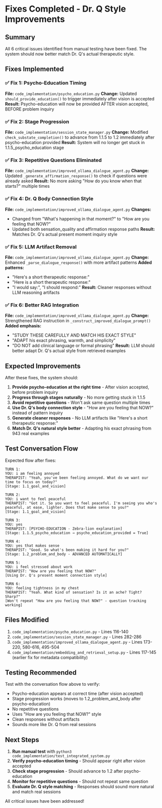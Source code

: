 # Fixes Completed - Dr. Q Style Improvements

## Summary

All 6 critical issues identified from manual testing have been fixed. The system should now better match Dr. Q's actual therapeutic style.

## Fixes Implemented

### ✅ Fix 1: Psycho-Education Timing
**File:** `code_implementation/psycho_education.py`
**Change:** Updated `should_provide_education()` to trigger immediately after vision is accepted
**Result:** Psycho-education will now be provided AFTER vision accepted, BEFORE problem inquiry

### ✅ Fix 2: Stage Progression
**File:** `code_implementation/session_state_manager.py`
**Change:** Modified `check_substate_completion()` to advance from 1.1.5 to 1.2 immediately after psycho-education provided
**Result:** System will no longer get stuck in 1.1.5_psycho_education stage

### ✅ Fix 3: Repetitive Questions Eliminated
**File:** `code_implementation/improved_ollama_dialogue_agent.py`
**Change:** Updated `_generate_affirmation_response()` to check if questions were already asked
**Result:** No more asking "How do you know when that starts?" multiple times

### ✅ Fix 4: Dr. Q Body Connection Style
**File:** `code_implementation/improved_ollama_dialogue_agent.py`
**Changes:**
- Changed from "What's happening in that moment?" to "How are you feeling that NOW?"
- Updated both sensation_quality and affirmation response paths
**Result:** Matches Dr. Q's actual present moment inquiry style

### ✅ Fix 5: LLM Artifact Removal
**File:** `code_implementation/improved_ollama_dialogue_agent.py`
**Change:** Enhanced `_parse_dialogue_response()` with more artifact patterns
**Added patterns:**
- "Here's a short therapeutic response:"
- "Here is a short therapeutic response:"
- "I would say:", "I should respond:"
**Result:** Cleaner responses without LLM reasoning artifacts

### ✅ Fix 6: Better RAG Integration
**File:** `code_implementation/improved_ollama_dialogue_agent.py`
**Change:** Strengthened RAG instruction in `_construct_improved_dialogue_prompt()`
**Added emphasis:**
- "STUDY THESE CAREFULLY AND MATCH HIS EXACT STYLE"
- "ADAPT his exact phrasing, warmth, and simplicity"
- "DO NOT add clinical language or formal phrasing"
**Result:** LLM should better adapt Dr. Q's actual style from retrieved examples

## Expected Improvements

After these fixes, the system should:

1. **Provide psycho-education at the right time** - After vision accepted, before problem inquiry
2. **Progress through stages naturally** - No more getting stuck in 1.1.5
3. **Avoid repetitive questions** - Won't ask same question multiple times
4. **Use Dr. Q's body connection style** - "How are you feeling that NOW?" instead of pattern inquiry
5. **Generate cleaner responses** - No LLM artifacts like "Here's a short therapeutic response:"
6. **Match Dr. Q's natural style better** - Adapting his exact phrasing from 943 real examples

## Test Conversation Flow

Expected flow after fixes:

```
TURN 1:
YOU: i am feeling annoyed
THERAPIST: "Yeah, you've been feeling annoyed. What do we want our time to focus on today?"
[Stage: 1.1_goal_and_vision]

TURN 2:
YOU: i want to feel peaceful
THERAPIST: "Got it. So you want to feel peaceful. I'm seeing you who's peaceful, at ease, lighter. Does that make sense to you?"
[Stage: 1.1_goal_and_vision]

TURN 3:
YOU: yes
THERAPIST: [PSYCHO-EDUCATION - Zebra-lion explanation]
[Stage: 1.1.5_psycho_education → psycho_education_provided = True]

TURN 4:
YOU: yes that makes sense
THERAPIST: "Good. So what's been making it hard for you?"
[Stage: 1.2_problem_and_body - ADVANCED AUTOMATICALLY]

TURN 5:
YOU: i feel stressed about work
THERAPIST: "How are you feeling that NOW?"
[Using Dr. Q's present moment connection style]

TURN 6:
YOU: feeling tightness in my chest
THERAPIST: "Yeah. What kind of sensation? Is it an ache? Tight? Sharp?"
[Won't repeat "How are you feeling that NOW?" - question tracking working]
```

## Files Modified

1. `code_implementation/psycho_education.py` - Lines 116-140
2. `code_implementation/session_state_manager.py` - Lines 282-286
3. `code_implementation/improved_ollama_dialogue_agent.py` - Lines 173-220, 580-616, 495-504
4. `code_implementation/embedding_and_retrieval_setup.py` - Lines 117-145 (earlier fix for metadata compatibility)

## Testing Recommended

Test with the conversation flow above to verify:
- Psycho-education appears at correct time (after vision accepted)
- Stage progression works (moves to 1.2_problem_and_body after psycho-education)
- No repetitive questions
- Uses "How are you feeling that NOW?" style
- Clean responses without artifacts
- Sounds more like Dr. Q from real sessions

## Next Steps

1. **Run manual test** with `python3 code_implementation/test_integrated_system.py`
2. **Verify psycho-education timing** - Should appear right after vision accepted
3. **Check stage progression** - Should advance to 1.2 after psycho-education
4. **Monitor for repetitive questions** - Should not repeat same question
5. **Evaluate Dr. Q style matching** - Responses should sound more natural and match real sessions

All critical issues have been addressed!
